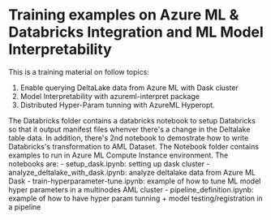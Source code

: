 # Training examples on Azure ML & Databricks Integration and ML Model Interpretability 
This is a training material on follow topics:
1. Enable querying DeltaLake data from Azure ML with Dask cluster
2. Model Interpretability with azureml-interpret package 
3. Distributed Hyper-Param tunning with AzureML Hyperopt.

The Databricks folder contains a databricks notebook to setup Databricks so that it output manifest files whenver there's a change in the Deltalake table data. In addition, there's 2nd notebook to demostrate how to write Databricks's transformation to AML Dataset.
The Notebook folder contains examples to run in Azure ML Compute Instance environment. The notebooks are:
      - setup_dask.ipynb: setting up dask cluster
      - analyze_deltalake_with_dask.ipynb: analyze deltalake data from Azure ML Dask
      - train-hyperparameter-tune.ipynb: example of how to tune ML model hyper parameters in a multinodes AML cluster 
      - pipeline_definition.ipynb: example of how to have hyper param tunning + model testing/registration in a pipeline
